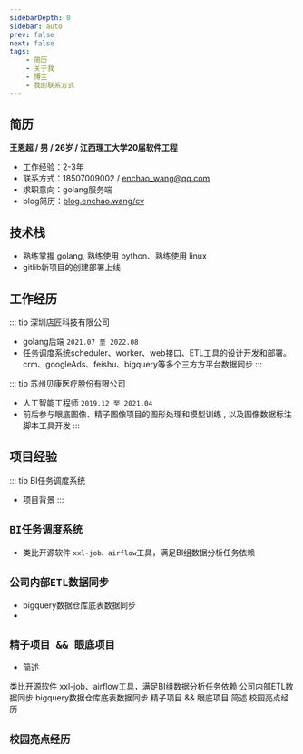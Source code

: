 ```yaml
---
sidebarDepth: 0
sidebar: auto
prev: false
next: false
tags:
    - 简历
    - 关于我
    - 博主
    - 我的联系方式
---
```

## 简历
**王恩超 / 男 / 26岁 / 江西理工大学20届软件工程**
- 工作经验：2-3年
- 联系方式：18507009002 / enchao_wang@qq.com
- 求职意向：golang服务端
- blog简历：[blog.enchao.wang/cv](http://blog.enchao.wang/cv)

## **技术栈**

- 熟练掌握 golang, 熟练使用 python、熟练使用 linux
- gitlib新项目的创建部署上线

## **工作经历**

::: tip 深圳店匠科技有限公司
- golang后端 `2021.07 至 2022.08`
- 任务调度系统scheduler、worker、web接口、ETL工具的设计开发和部署。crm、googleAds、feishu、bigquery等多个三方方平台数据同步
:::

::: tip 苏州贝康医疗股份有限公司
- 人工智能工程师 `2019.12 至 2021.04`
- 前后参与眼底图像、精子图像项目的图形处理和模型训练 , 以及图像数据标注脚本工具开发
:::



## **项目经验**
::: tip BI任务调度系统
- 项目背景
:::
## `BI任务调度系统`
- 类比开源软件 `xxl-job、airflow`工具，满足BI组数据分析任务依赖

## `公司内部ETL数据同步`
- bigquery数据仓库底表数据同步
- 
## `精子项目 && 眼底项目`
- 简述

类比开源软件 xxl-job、airflow工具，满足BI组数据分析任务依赖
公司内部ETL数据同步
bigquery数据仓库底表数据同步
精子项目 && 眼底项目
简述
校园亮点经历
## `校园亮点经历`